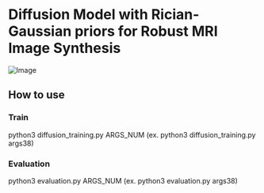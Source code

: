 # Diffusion Model with Rician-Gaussian priors for Robust MRI Image Synthesis
![Image](https://github.com/user-attachments/assets/27c71f14-a97b-4f25-968f-6de151a68007)

## How to use
### Train
python3 diffusion_training.py ARGS_NUM (ex. python3 diffusion_training.py args38)
### Evaluation
python3 evaluation.py ARGS_NUM (ex. python3 evaluation.py args38)
